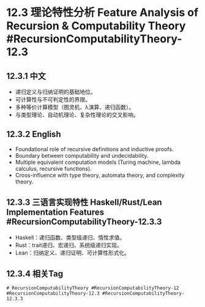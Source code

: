 # 12.3 理论特性分析 Feature Analysis of Recursion & Computability Theory #RecursionComputabilityTheory-12.3

## 12.3.1 中文

- 递归定义与归纳证明的基础地位。
- 可计算性与不可判定性的界限。
- 多种等价计算模型（图灵机、λ演算、递归函数）。
- 与类型理论、自动机理论、复杂性理论的交叉影响。

## 12.3.2 English

- Foundational role of recursive definitions and inductive proofs.
- Boundary between computability and undecidability.
- Multiple equivalent computation models (Turing machine, lambda calculus, recursive functions).
- Cross-influence with type theory, automata theory, and complexity theory.

## 12.3.3 三语言实现特性 Haskell/Rust/Lean Implementation Features #RecursionComputabilityTheory-12.3.3

- Haskell：递归函数、类型级递归、惰性求值。
- Rust：trait递归、宏递归、系统级递归实现。
- Lean：归纳定义、递归证明、可计算性形式化。

## 12.3.4 相关Tag

`# RecursionComputabilityTheory #RecursionComputabilityTheory-12 #RecursionComputabilityTheory-12.3 #RecursionComputabilityTheory-12.3.3`
